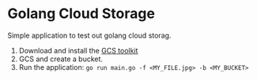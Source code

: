 # Golang Cloud Storage

Simple application to test out golang cloud storag.

1. Download and install the [GCS toolkit](https://cloud.google.com/sdk/docs/)
2.  GCS and create a bucket.
3. Run the application: `go run main.go -f <MY_FILE.jpg> -b <MY_BUCKET>`